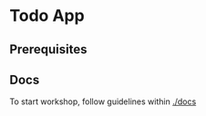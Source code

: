# Todo App

## Prerequisites

## Docs

To start workshop, follow guidelines within [./docs](./docs/README.md)
